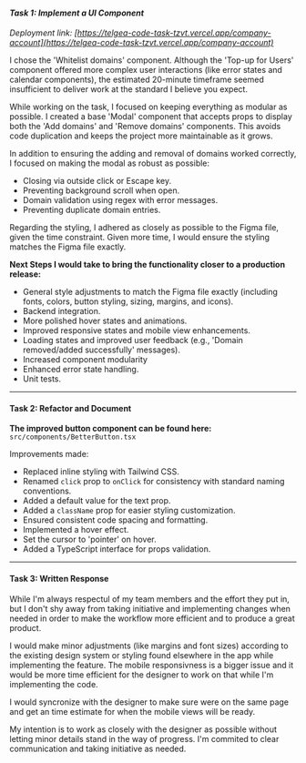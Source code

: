 #### ***Task 1: Implement a UI Component***

*Deployment link: [https://telgea-code-task-tzvt.vercel.app/company-account](https://telgea-code-task-tzvt.vercel.app/company-account)*

I chose the 'Whitelist domains' component. Although the 'Top-up for Users' component offered more complex user interactions (like error states and calendar components), the estimated 20-minute timeframe seemed insufficient to deliver work at the standard I believe you expect.

While working on the task, I focused on keeping everything as modular as possible. I created a base 'Modal' component that accepts props to display both the 'Add domains' and 'Remove domains' components. This avoids code duplication and keeps the project more maintainable as it grows.

In addition to ensuring the adding and removal of domains worked correctly, I focused on making the modal as robust as possible:

- Closing via outside click or Escape key.
- Preventing background scroll when open.
- Domain validation using regex with error messages.
- Preventing duplicate domain entries.

Regarding the styling, I adhered as closely as possible to the Figma file, given the time constraint. Given more time, I would ensure the styling matches the Figma file exactly.

**Next Steps I would take to bring the functionality closer to a production release:**

- General style adjustments to match the Figma file exactly (including fonts, colors, button styling, sizing, margins, and icons).
- Backend integration.
- More polished hover states and animations.
- Improved responsive states and mobile view enhancements.
- Loading states and improved user feedback (e.g., 'Domain removed/added successfully' messages).
- Increased component modularity
- Enhanced error state handling.
- Unit tests.

---

#### Task 2: Refactor and Document

**The improved button component can be found here:** `src/components/BetterButton.tsx`

Improvements made:

- Replaced inline styling with Tailwind CSS.
- Renamed `click` prop to `onClick` for consistency with standard naming conventions.
- Added a default value for the text prop.
- Added a `className` prop for easier styling customization.
- Ensured consistent code spacing and formatting.
- Implemented a hover effect.
- Set the cursor to 'pointer' on hover.
- Added a TypeScript interface for props validation.

---

#### Task 3: Written Response

While I'm always respectul of my team members and the effort they put in, but I don't shy away from taking initiative and implementing changes when needed in order to make the workflow more efficient and to produce a great product.

I would make minor adjustments (like margins and font sizes) according to the existing design system or styling found elsewhere in the app while implementing the feature. The mobile responsivness is a bigger issue and it would be more time efficient for the designer to work on that while I'm implementing the code.

I would syncronize with the designer to make sure were on the same page and get an time estimate for when the mobile views will be ready.

My intention is to work as closely with the designer as possible without letting minor details stand in the way of progress. I'm commited to clear communication and taking initiative as needed.
